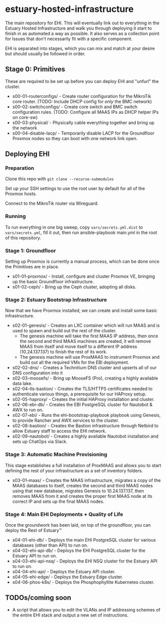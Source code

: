 # estuary-hosted-infrastructure
The main repository for EHI. This will eventually link out to everything in the Estuary Hosted Infrastructure and walk you through deploying it start to finish in as automated a way as possible. It also serves as a collection point for Issues that don't necessarily fit with a specific component.

EHI is separated into stages, which you can mix and match at your desire but should usually be followed in order.

## Stage 0: Primitives
These are required to be set up before you can deploy EHI and "unfurl" the cluster.

* s00-01-routerconfigs/ - Create router configuration for the MikroTik core router. (TODO: Include DHCP config for *only* the BMC network)
* s00-02-switchconfigs/ - Create core switch and BMC switch configuration rules. (TODO: Configure all MAAS IPs as DHCP helper IPs on core-sw)
* s00-03-physical/ - Physically cable everything together and bring up the network
* s00-04-disable-lacp/ - Temporarily disable LACP for the Groundfloor Proxmox nodes so they can boot with one network link open.

## Deploying EHI
### Preparation
Clone this repo with `git clone --recurse-submodules`

Set up your SSH settings to use the root user by default for all of the Proxmox hosts.

Connect to the MikroTik router via Wireguard.

### Running
To run everything in one big sweep, copy `vars/secrets.yml.dist` to `vars/secrets.yml`, fill it out, then run ansible-playbook main.yml in the root of this repository.

### Stage 1: Groundfloor
Setting up Proxmox is currently a manual process, which can be done once the Primitives are in place.

* s01-01-proxmox/ - Install, configure and cluster Proxmox VE, bringing up the basic Groundfloor infrastructure.
* s01-02-ceph/ - Bring up the Ceph cluster, adopting all disks.

### Stage 2: Estuary Bootstrap Infrastructure
Now that we have Proxmox installed, we can create and install some basic infrastructure. 

* s02-01-genesis/ - Creates an LXC container which will run MAAS and is used to spawn and build out the rest of the cluster.
  * The genesis machine will take the first MAAS IP address, then once the second and third MAAS machines are created, it will remove MAAS from itself and move itself to a different IP address (10.24.137.137) to finish the rest of its work.
  * The genesis machine will use ProxMAAS to instrument Proxmox and build out all the required VMs for the EBI deployment.
* s02-02-dns/ - Creates a Technitium DNS cluster and upserts all of our DNS configuration into it
* s02-03-moosefs/ - Bring up MooseFS (Pro), creating a highly available data lake.
* s02-04-tls-bastion/ - Creates the TLS/HTTPS certificates needed to authenticate various things, a prerequisite for our HAProxy setup.
* s02-05-haproxy/ - Creates the initial HAProxy installation and cluster.
* s02-06-ebi-db/ - Creates the EBI PostgreSQL cluster for Nautobot & AWX to run on.
* s02-07-ebi/ - Runs the ehi-bootstrap-playbook playbook using Genesis, to provide Rancher and AWX services to the cluster.
* s02-08-bastion/ - Creates the Bastion infrastructure through Netbird to allow Estuary staff to access the EHI network.
* s02-09-nautobot/ - Creates a highly available Nautobot installation and sets up ChatOps via Slack.

### Stage 3: Automatic Machine Provisioning
This stage establishes a full installation of ProxMAAS and allows you to start defining the rest of your infrastructure as a set of inventory folders.

* s03-01-maas/ - Creates the MAAS infrastructure, migrates a copy of the MAAS databases to itself, creates the second and third MAAS nodes using that new database, migrates Genesis to 10.24.137.137, then removes MAAS from it and creates the proper first MAAS node at its correct IP and sets up the final MAAS nodes.

### Stage 4: Main EHI Deployments + Quality of Life
Once the groundwork has been laid, on top of the groundfloor, you can deploy the Rest of Estuary™️

* s04-01-ehi-db/ - Deploys the main EHI PostgreSQL cluster for various databases (other than API) to run on.
* s04-02-ehi-api-db/ - Deploys the EHI PostgreSQL cluster for the Estuary API to run on.
* s04-03-ehi-api-nsq/ - Deploys the EHI NSQ cluster for the Estuary API to run on.
* s04-04-ehi-api/ - Deploys the Estuary API cluster.
* s04-05-ehi-edge/ - Deploys the Estuary Edge cluster.
* s04-06-phos-k8s/ - Deploys the Phosphophyllite Kubernetes cluster.

## TODOs/coming soon
* A script that allows you to edit the VLANs and IP addressing schemes of the entire EHI stack and output a new set of instructions.
